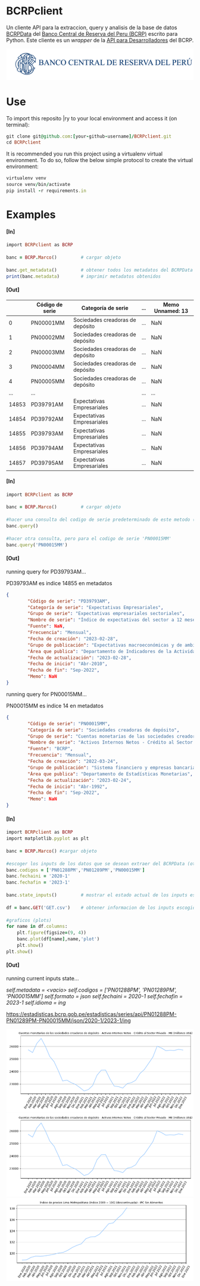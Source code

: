# BCRPclient

Un cliente API para la extraccion, query y analisis de la base de datos [BCRPData](https://estadisticas.bcrp.gob.pe/estadisticas/series/) del [Banco Central de Reserva del Peru (BCRP)](https://www.bcrp.gob.pe/) escrito para Python. Este cliente es un _wrapper_ de la [API para Desarrolladores](https://estadisticas.bcrp.gob.pe/estadisticas/series/ayuda/api) del BCRP.

![](img/logo-bcrp.png)



# Use

To import this reposito |ry to your local environment and access it (on terminal):

```ruby
git clone git@github.com:[your-github-username]/BCRPclient.git
cd BCRPclient
```

It is recommended you run this project using a virtualenv virtual environment. To do so, follow the below simple protocol to create the virtual environment:

```ruby
virtualenv venv
source venv/bin/activate
pip install -r requirements.in
```

# Examples
#### [In]
```ruby
import BCRPclient as BCRP

banc = BCRP.Marco()			# cargar objeto

banc.get_metadata()			# obtener todos los metadatos del BCRPData 
print(banc.metadata)		# imprimir metadatos obtenidos
```

#### [Out]
| | Código de serie      |          Categoría de serie  | ... | Memo Unnamed: 13 |
| -----------           | -----------           | -----------                |-----------  | -----------  |
|0 |          PN00001MM |  Sociedades creadoras de depósito |  ... | NaN |        NaN |
|1 |          PN00002MM |  Sociedades creadoras de depósito |  ... | NaN |        NaN |
|2 |          PN00003MM |  Sociedades creadoras de depósito |  ... | NaN |        NaN |
|3 |          PN00004MM |  Sociedades creadoras de depósito |  ... | NaN |        NaN |
|4 |          PN00005MM |  Sociedades creadoras de depósito |  ... | NaN |        NaN |
| ... |              ... |                             | ... | ... | ... |        ... |
| 14853 |      PD39791AM  |      Expectativas Empresariales | ... | NaN |        NaN |
| 14854  |     PD39792AM  |      Expectativas Empresariales | ... | NaN |        NaN |
| 14855  |     PD39793AM  |      Expectativas Empresariales | ... | NaN |        NaN |
| 14856  |     PD39794AM  |      Expectativas Empresariales | ... | NaN |        NaN |
| 14857  |     PD39795AM  |      Expectativas Empresariales | ... | NaN |        NaN |

#### [In]
```ruby
import BCRPclient as BCRP

banc = BCRP.Marco()			# cargar objeto

#hacer una consulta del codigo de serie predeterminado de este metodo (actualmente 'PD39793AM') con el API del BCRPData
banc.query()			

#hacer otra consulta, pero para el codigo de serie 'PN00015MM'
banc.query('PN00015MM')		
```

#### [Out] 

running query for PD39793AM...

PD39793AM es indice 14855 en metadatos
```json
{
        "Código de serie": "PD39793AM",
        "Categoría de serie": "Expectativas Empresariales",
        "Grupo de serie": "Expectativas empresariales sectoriales",
        "Nombre de serie": "Índice de expectativas del sector a 12 meses - Servicios",
        "Fuente": NaN,
        "Frecuencia": "Mensual",
        "Fecha de creación": "2023-02-28",
        "Grupo de publicación": "Expectativas macroeconómicas y de ambiente empresarial",
        "Área que publica": "Departamento de Indicadores de la Actividad Economía",
        "Fecha de actualización": "2023-02-28",
        "Fecha de inicio": "Abr-2010",
        "Fecha de fin": "Sep-2022",
        "Memo": NaN
}
```
running query for PN00015MM...

PN00015MM es indice 14 en metadatos
```json
{
        "Código de serie": "PN00015MM",
        "Categoría de serie": "Sociedades creadoras de depósito",
        "Grupo de serie": "Cuentas monetarias de las sociedades creadoras de depósito",
        "Nombre de serie": "Activos Internos Netos - Crédito al Sector Privado - ME (millones US$)",
        "Fuente": "BCRP",
        "Frecuencia": "Mensual",
        "Fecha de creación": "2022-03-24",
        "Grupo de publicación": "Sistema financiero y empresas bancarias y expectativas sobre condiciones crediticias",
        "Área que publica": "Departamento de Estadísticas Monetarias",
        "Fecha de actualización": "2023-02-24",
        "Fecha de inicio": "Abr-1992",
        "Fecha de fin": "Sep-2022",
        "Memo": NaN
}
```

#### [In]
```ruby
import BCRPclient as BCRP
import matplotlib.pyplot as plt 

banc = BCRP.Marco()	#cargar objeto

#escoger los inputs de los datos que se desean extraer del BCRPData (otros datos como banc.idioma (='ing') son predeterminados, pero tambien se pueden cambiar)
banc.codigos = ['PN01288PM','PN01289PM','PN00015MM']
banc.fechaini = '2020-1'
banc.fechafin = '2023-1'

banc.state_inputs()			# mostrar el estado actual de los inputs escogidos 

df = banc.GET('GET.csv')	# obtener informacion de los inputs escogidos (arriba) con el API del BCRP y guardarlas como un archivo con el nombre 'GET.csv'

#graficos (plots)
for name in df.columns:
    plt.figure(figsize=(9, 4))
    banc.plot(df[name],name,'plot')
    plt.show()
plt.show()
```

#### [Out]


running current inputs state...

_self.metadata = \<vacio>
self.codigos = ['PN01288PM', 'PN01289PM', 'PN00015MM']
self.formato = json
self.fechaini = 2020-1
self.fechafin = 2023-1
self.idioma = ing_

https://estadisticas.bcrp.gob.pe/estadisticas/series/api/PN01288PM-PN01289PM-PN00015MM/json/2020-1/2023-1/ing

![](img/Figure_1.png)
![](img/Figure_2.png)
![](img/Figure_3.png)

